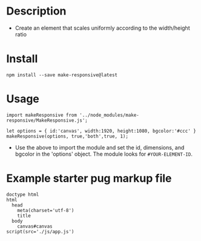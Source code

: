 # Description

- Create an element that scales uniformly according to the width/height ratio 


# Install 

```
npm install --save make-responsive@latest
```


# Usage

```
import makeResponsive from '../node_modules/make-responsive/MakeResponsive.js';

let options = { id:'canvas', width:1920, height:1080, bgcolor:'#ccc' }
makeResponsive(options, true,'both',true, 1);
```

- Use the above to import the module and set the id, dimensions, and bgcolor in the 'options' object. The module looks for ```#YOUR-ELEMENT-ID```.



# Example starter pug markup file

```
doctype html
html
  head
    meta(charset='utf-8')
    title
  body
    canvas#canvas
script(src='./js/app.js')
```
